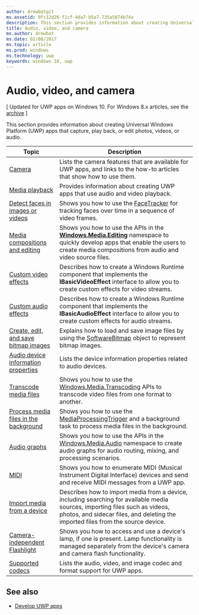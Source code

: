 ---author: drewbatgitms.assetid: 0fc12d26-f1cf-4da7-b5a7-735a5074b74adescription: This section provides information about creating Universal Windows Platform (UWP) apps that capture, play back, or edit photos, videos, or audio.title: Audio, video, and camerams.author: drewbatms.date: 02/08/2017ms.topic: articlems.prod: windowsms.technology: uwpkeywords: windows 10, uwp---# Audio, video, and camera\[ Updated for UWP apps on Windows 10. For Windows 8.x articles, see the [archive](http://go.microsoft.com/fwlink/p/?linkid=619132) \]This section provides information about creating Universal Windows Platform (UWP) apps that capture, play back, or edit photos, videos, or audio. | Topic                                                                                             | Description                                                                                                                                                                                                                                                                                    ||---------------------------------------------------------------------------------------------------|------------------------------------------------------------------------------------------------------------------------------------------------------------------------------------------------------------------------------------------------------------------------------------------------|| [Camera](camera.md) | Lists the camera features that are available for UWP apps, and links to the how-to articles that show how to use them. || [Media playback](media-playback.md) | Provides information about creating UWP apps that use audio and video playback. || [Detect faces in images or videos](detect-and-track-faces-in-an-image.md) | Shows you how to use the [FaceTracker](https://msdn.microsoft.com/library/windows/apps/dn974150) for tracking faces over time in a sequence of video frames. || [Media compositions and editing](media-compositions-and-editing.md) | Shows you how to use the APIs in the [**Windows.Media.Editing**](https://msdn.microsoft.com/library/windows/apps/dn640565) namespace to quickly develop apps that enable the users to create media compositions from audio and video source files. || [Custom video effects](custom-video-effects.md) | Describes how to create a Windows Runtime component that implements the **IBasicVideoEffect** interface to allow you to create custom effects for video streams. || [Custom audio effects](custom-audio-effects.md) | Describes how to create a Windows Runtime component that implements the **IBasicAudioEffect** interface to allow you to create custom effects for audio streams. || [Create, edit, and save bitmap images](imaging.md) | Explains how to load and save image files by using the [SoftwareBitmap](https://msdn.microsoft.com/library/windows/apps/dn887358) object to represent bitmap images.  || [Audio device information properties](audio-device-information-properties.md)  | Lists the device information properties related to audio devices. || [Transcode media files](transcode-media-files.md) | Shows you how to use the [Windows.Media.Transcoding](https://msdn.microsoft.com/library/windows/apps/br207105) APIs to transcode video files from one format to another. || [Process media files in the background](process-media-files-in-the-background.md) | Shows you how to use the [MediaProcessingTrigger](https://msdn.microsoft.com/library/windows/apps/dn806005) and a background task to process media files in the background. || [Audio graphs](audio-graphs.md) | Shows you how to use the APIs in the [Windows.Media.Audio](https://msdn.microsoft.com/library/windows/apps/dn914341) namespace to create audio graphs for audio routing, mixing, and processing scenarios. || [MIDI](midi.md) | Shows you how to enumerate MIDI (Musical Instrument Digital Interface) devices and send and receive MIDI messages from a UWP app. || [Import media from a device](import-media-from-a-device.md) | Describes how to import media from a device, including searching for available media sources, importing files such as videos, photos, and sidecar files, and deleting the imported files from the source device. || [Camera-independent Flashlight](camera-independent-flashlight.md) | Shows you how to access and use a device's lamp, if one is present. Lamp functionality is managed separately from the device's camera and camera flash functionality. || [Supported codecs](supported-codecs.md) | Lists the audio, video, and image codec and format support for UWP apps. |## See also- [Develop UWP apps](https://developer.microsoft.com/windows/develop)   